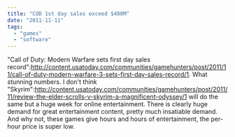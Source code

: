 ```yaml
---
title: "COD 1st day sales exceed $400M"
date: "2011-11-11"
tags: 
  - "games"
  - "software"
---
```


"Call of Duty: Modern Warfare sets first day sales record":http://content.usatoday.com/communities/gamehunters/post/2011/11/call-of-duty-modern-warfare-3-sets-first-day-sales-record/1. What stunning numbers. I don't think "Skyrim":http://content.usatoday.com/communities/gamehunters/post/2011/11/review-the-elder-scrolls-v-skyrim-a-magnificent-odyssey/1 will do the same but a huge week for online entertainment. There is clearly huge demand for great entertainment content, pretty much insatiable demand. And why not, these games give hours and hours of entertainment, the per-hour price is super low.
